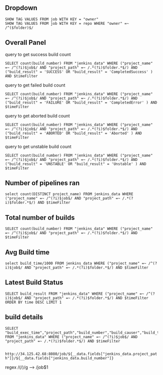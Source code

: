## Dropdown 

```
SHOW TAG VALUES FROM job WITH KEY = "owner"
SHOW TAG VALUES FROM job WITH KEY = repo WHERE "owner" =~ /^($folder)$/
```

## Overall Panel 

query to get success build count 
```
SELECT count(build_number) FROM "jenkins_data" WHERE ("project_name" =~ /^(?i)$job$/ AND "project_path" =~ /.*(?i)$folder.*$/) AND ("build_result" = 'SUCCESS' OR "build_result" = 'CompletedSuccess' ) AND $timeFilter 
```
query to get failed build count 
```
SELECT count(build_number) FROM "jenkins_data" WHERE ("project_name" =~ /^(?i)$job$/ AND "project_path" =~ /.*(?i)$folder.*$/) AND ("build_result" = 'FAILURE' OR "build_result" = 'CompletedError' ) AND $timeFilter 
```
query to get aborted build count 
```
SELECT count(build_number) FROM "jenkins_data" WHERE ("project_name" =~ /^(?i)$job$/ AND "project_path" =~ /.*(?i)$folder.*$/) AND ("build_result" = 'ABORTED' OR "build_result" = 'Aborted' ) AND $timeFilter 
```
query to get unstable build count 
```
SELECT count(build_number) FROM "jenkins_data" WHERE ("project_name" =~ /^(?i)$job$/ AND "project_path" =~ /.*(?i)$folder.*$/) AND ("build_result" = 'UNSTABLE' OR "build_result" = 'Unstable' ) AND $timeFilter 
```

## Number of pipelines ran 

```
select count(DISTINCT project_name) FROM jenkins_data WHERE ("project_name" =~ /^(?i)$job$/ AND "project_path" =~ /.*(?i)$folder.*$/) AND $timeFilter 
```

## Total number of builds 

```
SELECT count(build_number) FROM "jenkins_data" WHERE ("project_name" =~ /^(?i)$job$/ AND "project_path" =~ /.*(?i)$folder.*$/) AND $timeFilter 
```

## Avg Build time 

```
select build_time/1000 FROM jenkins_data WHERE ("project_name" =~ /^(?i)$job$/ AND "project_path" =~ /.*(?i)$folder.*$/) AND $timeFilter 
```

## Latest Build Status 

```
SELECT build_result FROM "jenkins_data" WHERE ("project_name" =~ /^(?i)$job$/ AND "project_path" =~ /.*(?i)$folder.*$/) AND $timeFilter  ORDER BY time DESC LIMIT 1
```

## build details 
```
SELECT "build_exec_time","project_path","build_number","build_causer","build_time","build_result" FROM "jenkins_data" WHERE ("project_name" =~ /^(?i)$job$/ AND "project_path" =~ /.*(?i)$folder.*$/) AND $timeFilter 
```
``` http://34.125.42.68:8080/job/${__data.fields["jenkins_data.project_path"]}﻿/${__data.fields["jenkins_data.build_number"]}```

regex /(\/)/g --> /job$1
